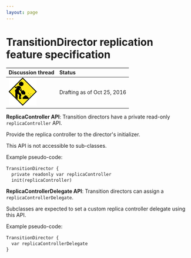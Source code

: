 ```yaml
---
layout: page
---
```


# TransitionDirector replication feature specification

| Discussion thread | Status |
|:------------------|:-------|
| ![](/assets/under-construction-flashing-barracade-animation.gif) | Drafting as of Oct 25, 2016 |

**ReplicaController API**: Transition directors have a private read-only `replicaController` API.

Provide the replica controller to the director's initializer.

This API is not accessible to sub-classes.

Example pseudo-code:

```
TransitionDirector {
  private readonly var replicaController
  init(replicaController)
```

**ReplicaControllerDelegate API**: Transition directors can assign a `replicaControllerDelegate`.

Subclasses are expected to set a custom replica controller delegate using this API.

Example pseudo-code:

```
TransitionDirector {
  var replicaControllerDelegate
}
```
